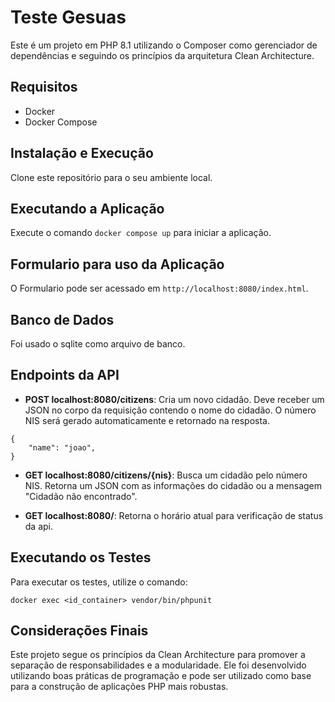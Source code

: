 # Teste Gesuas

Este é um projeto em PHP 8.1 utilizando o Composer como gerenciador de dependências e seguindo os princípios da arquitetura Clean Architecture.

## Requisitos

- Docker
- Docker Compose 

## Instalação e Execução

Clone este repositório para o seu ambiente local.

## Executando a Aplicação

Execute o comando `docker compose up` para iniciar a aplicação.

## Formulario para uso da Aplicação

O Formulario pode ser acessado em `http://localhost:8080/index.html`.

## Banco de Dados

Foi usado o sqlite como arquivo de banco.

## Endpoints da API

- **POST localhost:8080/citizens**: Cria um novo cidadão. Deve receber um JSON no corpo da requisição contendo o nome do cidadão. O número NIS será gerado automaticamente e retornado na resposta.

```
{
    "name": "joao",
}
```

- **GET localhost:8080/citizens/{nis}**: Busca um cidadão pelo número NIS. Retorna um JSON com as informações do cidadão ou a mensagem "Cidadão não encontrado".

- **GET localhost:8080/**: Retorna o horário atual para verificação de status da api.

## Executando os Testes

Para executar os testes, utilize o comando:

```
docker exec <id_container> vendor/bin/phpunit
```

## Considerações Finais

Este projeto segue os princípios da Clean Architecture para promover a separação de responsabilidades e a modularidade. Ele foi desenvolvido utilizando boas práticas de programação e pode ser utilizado como base para a construção de aplicações PHP mais robustas.
